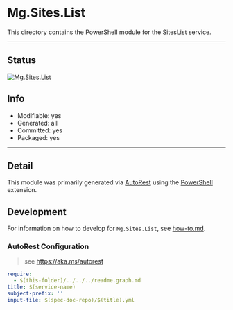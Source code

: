 <!-- region Generated -->
# Mg.Sites.List
This directory contains the PowerShell module for the SitesList service.

---
## Status
[![Mg.Sites.List](https://img.shields.io/powershellgallery/v/Mg.Sites.List.svg?style=flat-square&label=Mg.Sites.List "Mg.Sites.List")](https://www.powershellgallery.com/packages/Mg.Sites.List/)

## Info
- Modifiable: yes
- Generated: all
- Committed: yes
- Packaged: yes

---
## Detail
This module was primarily generated via [AutoRest](https://github.com/Azure/autorest) using the [PowerShell](https://github.com/Azure/autorest.powershell) extension.

## Development
For information on how to develop for `Mg.Sites.List`, see [how-to.md](how-to.md).
<!-- endregion -->

### AutoRest Configuration

> see https://aka.ms/autorest

``` yaml
require:
  - $(this-folder)/../../../readme.graph.md
title: $(service-name)
subject-prefix: ''
input-file: $(spec-doc-repo)/$(title).yml
```

